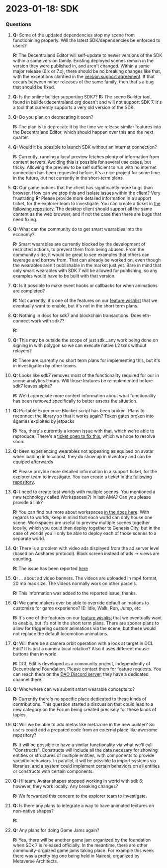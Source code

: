 # 2023-01-18: SDK

### Questions


1. **Q:** Some of the updated dependencies stop my scene from functionining properly. Will the latest SDK/dependencies be enforced to users? 

   **R:** The Decentraland Editor will self-update to newer versions of the SDK within a same version family. Existing deployed scenes remain in the version they were published in, and aren't changed. Within a same major release (6.x or 7.x), there should be no breaking changes like that, with the exceptions clarified in the [version support agreement](https://docs.decentraland.org/creator/releases/version-agreement/). If that occurs between minor releases of the same family, then that's a bug that should be fixed. 

2. **Q:** Is the online builder supporting SDK7? 
   **R:** The scene Builder tool, found in builder.decentraland.org doesn't and will not support SDK 7. It's a tool that currently supports a very old version of the SDK.

3. **Q:** Do you plan on deprecating it soon?

   **R:** The plan is to deprecate it by the time we release similar features into the Decentraland Editor, which should happen over this and the next quarter.

4. **Q:** Would it be possible to launch SDK without an internet connection?

   **R:** Currently, running a local preview fetches plenty of information from content servers. Avoiding this is possible for several use cases, but tricky. Allowing the preview to be self sufficient to run with no internet connection has been requested before, it's a nice project for some time in the future, but not currently in the short-term plans.

5. **Q:** Our game notices that the client has significantly more bugs than browser. How can we stop this and isolate issues within the client? Very frustrating
   **R:** Please provide more detailed information in a support ticket, for the explorer team to investigate. You can create a ticket in [the following repository](https://github.com/decentraland/issues). The desktop client should support all the same content as the web browser, and if not the case then there are bugs that need fixing.

7. **Q:** What can the community do to get smart wearables into the economy?  

   **R:** Smart wearables are currently blocked by the development of restricted actions, to prevent them from being abused. From the community side, it would be great to see examples that others can leverage and borrow from. That can already be worked on, even though the wearables aren't publishable in the market just yet. Bare in mind that only smart wearables with SDK 7 will be allowed for publishing, so any examples would have to be built with that version.

8. **Q:** Is it possible to make event hooks or callbacks for when animations are completed?

   **R:** Not currently, it's one of the features on our [feature wishlist](https://github.com/decentraland/sdk/issues/319) that we eventually want to enable, but it's not in the short term plans.

10. **Q:** Nothing in docs for sdk7 and blockchain transactions. Does eth-connect work with sdk7? 

    **R:** 

11. **Q:** This may be outside the scope of just sdk…any work being done on signing in with polygon so we can execute native L2 txns without relayers?  

    **R:** There are currently no short term plans for implementing this, but it's in investigation by other teams.

12. **Q:** Looks like sdk7 removes most of the functionality required for our in scene analytics library. Will those features be reimplemented before sdk7 leaves alpha? 

    **R:** We'd appreciate more context information about what functionality has been removed specifically to better assess the situation.

13. **Q:** Portable Experience Blocker script has been broken. Plans to reconnect the library so that it works again? Token gates broken into &games exploited by jetpacks 

    **R:** Yes, there's curerntly a known issue with that, which we're able to reproduce. There's a [ticket open to fix this](https://github.com/decentraland/sdk/issues/570), which we hope to resolve soon.

14. **Q:** been experiencing wearables not appearing as equiped on avatar when loading in localhost, they do show up in inventory and can be equiped afterwards 

    **R:** Please provide more detailed information in a support ticket, for the explorer team to investigate. You can create a ticket in [the following repository](https://github.com/decentraland/issues).

15. **Q:** I need to create test worlds with multiple scenes. You mentioned a new technology called Workspaces(?) in last AMA? Can you please provide a link? 

    **R:** You can find out more about workspaces [in the docs here](https://docs.decentraland.org/creator/development-guide/workspaces/). With regards to worlds, keep in mind that each world can only house one scene. Workspaces are useful to preview multiple scenes together locally, which you could then deploy together to Genesis City, but in the case of worlds you'll only be able to deploy each of those scenes to a separate world.

16. **Q:** There is a problem with video ads displayed from the ad server level (based on Adshares protocol). Black screen instead of ads -> views are counting.

    **R:** The issue has been reported [here](https://github.com/decentraland/issues/issues/591)

17. **Q:** ... about ad video banners. The videos are uploaded in mp4 format, 20 mb max size. The videos normally work on other parcels.

    **R:** This information was added to the reported issue, thanks.

18. **Q:** We game makers ever be able to override default animations to customize for game experience? IE: Idle, Walk, Run, Jump, etc 

    **R:** It's one of the features on our [feature wishlist](https://github.com/decentraland/sdk/issues/319) that we eventually want to enable, but it's not in the short term plans. There are sooner plans to allow for triggering custom animations via the scene, but these would not replace the default locomotion animations.

19. **Q:** Will there be a camera orbit operation with a look at target in DCL Edit? It is just a camera local rotation? Also it uses different mouse buttons than in world 

    **R:** DCL Edit is developed as a community project, independently of Decentraland Foundation. Please contact them for feature requests. You can reach them on the [DAO Discord server](https://discord.com/channels/894658869391933540/911098465126342667), they have a dedicated channel there. 

20. **Q:** Who/where can we submit smart wearable concepts to? 

    **R:** Currently there's no specific place dedicated to these kinds of contributions. This question started a discussion that could lead to a new category on the Forum being created precisely for these kinds of topics.

21. **Q:** Will we be able to add metas like metazone in the new builder? So users could add a prepared code from an external place like awesome repository?  

    **R:** It will be possible to have a similar functionality via what we'll call "Constructs". Constructs will include all the data necesary for showing entities or structures of multiple entities, with components to provide specific behaviors.  In parallel, it will be possible to import systems via libraries, and a system could implement certain behaviors on all entities or constructs with certain components.

22. **Q:** Hi team. Avatar shapes stopped working in world with sdk 6; however, they work locally. Any breaking changes? 

    **R:** We forwarded this concern to the explorer team to investigate.

23. **Q:** Is there any plans to integrate a way to have animated textures on non-native shapes? 

    **R:** 

24. **Q:** Any plans for doing Game Jams again?

    **R:** Yes, there will be another game jam organized by the foundation when SDk 7 is released officially. In the meantime, there are other community-orgaized game jams taking place. For example this week there was a pretty big one being held in Nairobi, organized by Metaverse Architects.
